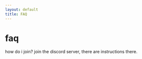 ```yaml
---
layout: default
title: FAQ
---
```


# faq

how do i join?
join the discord server, there are instructions there.
